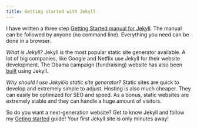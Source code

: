 ```yaml
---
title: Getting started with Jekyll
---
```



I have written a three step&nbsp;[Getting Started manual for Jekyll](http://jekyllcodex.org/getting-started/). The manual can be followed by anyone (no command line). Everything you need can be done in a browser.

*What is Jekyll?*&nbsp;Jekyll is the most popular static site generator available. A lot of big companies, like Google and Netflix use Jekyll for their website development. The Obama campaign (fundraising) website has also been [built](http://kylerush.net/blog/meet-the-obama-campaigns-250-million-fundraising-platform/) using Jekyll.

*Why should I use Jekyll/a static site generator?*&nbsp;Static sites are quick to develop and extremely simple to adjust. Hosting is also much cheaper. They can easily be optimized for SEO and speed. As a bonus, static websites are extremely stable and they can handle a huge amount of visitors.

So do you want a next-generation website? Get to know Jekyll and follow my&nbsp;[Geting started](http://jekyllcodex.org/getting-started/)&nbsp;guide! Your first Jekyll site is only minutes away!
